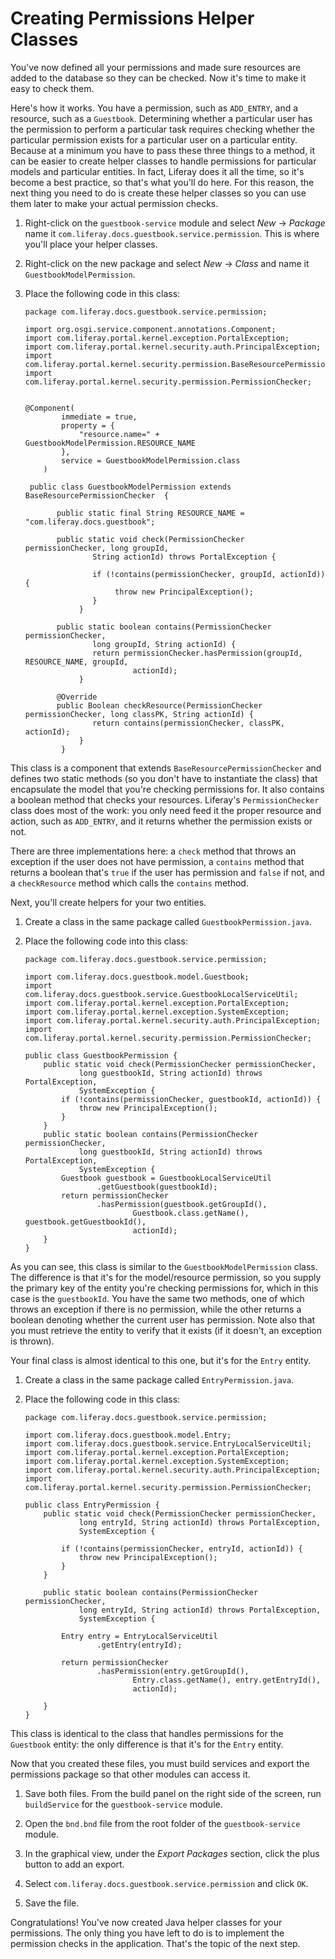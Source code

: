 # Creating Permissions Helper Classes

You've now defined all your permissions and made sure resources are added to the
database so they can be checked. Now it's time to make it easy to check them. 

Here's how it works. You have a permission, such as `ADD_ENTRY`, and a resource,
such as a `Guestbook`. Determining whether a particular user has the permission
to perform a particular task requires checking whether the particular permission
exists for a particular user on a particular entity. Because at a minimum you
have to pass these three things to a method, it can be easier to create helper
classes to handle permissions for particular models and particular entities. In
fact, Liferay does it all the time, so it's become a best practice, so that's
what you'll do here. For this reason, the next thing you need to do is create
these helper classes so you can use them later to make your actual permission
checks. 

1.  Right-click on the `guestbook-service` module and select *New* &rarr;
    *Package* name it `com.liferay.docs.guestbook.service.permission`.
    This is where you'll place your helper classes. 

2.  Right-click on the new package and select *New* &rarr; *Class* and name it 
    `GuestbookModelPermission`.

3.  Place the following code in this class: 

        package com.liferay.docs.guestbook.service.permission;
        
        import org.osgi.service.component.annotations.Component;
        import com.liferay.portal.kernel.exception.PortalException;
        import com.liferay.portal.kernel.security.auth.PrincipalException;
        import com.liferay.portal.kernel.security.permission.BaseResourcePermissionChecker;
        import com.liferay.portal.kernel.security.permission.PermissionChecker;


        @Component(
                immediate = true,
                property = {
                    "resource.name=" + GuestbookModelPermission.RESOURCE_NAME
                },
                service = GuestbookModelPermission.class
            )

         public class GuestbookModelPermission extends BaseResourcePermissionChecker  {

               public static final String RESOURCE_NAME = "com.liferay.docs.guestbook";

               public static void check(PermissionChecker permissionChecker, long groupId,
                       String actionId) throws PortalException {

                       if (!contains(permissionChecker, groupId, actionId)) {
                            throw new PrincipalException();
                       }
                    }

               public static boolean contains(PermissionChecker permissionChecker,
                       long groupId, String actionId) {
                       return permissionChecker.hasPermission(groupId, RESOURCE_NAME, groupId,
                                actionId);
                    }

               @Override
               public Boolean checkResource(PermissionChecker permissionChecker, long classPK, String actionId) {
                       return contains(permissionChecker, classPK, actionId);
                    }
                }


This class is a component that extends `BaseResourcePermissionChecker` and 
defines two static methods (so you don't have to instantiate the class) that 
encapsulate the model that you're checking permissions for. It also contains 
a boolean method that checks your resources. Liferay's `PermissionChecker` 
class does most of the work: you only need feed it the proper resource and
action, such as `ADD_ENTRY`, and it returns whether the permission exists
or not. 

There are three implementations here: a `check` method that throws an
exception if the user does not have permission, a `contains` method that
returns a boolean that's `true` if the user has permission and `false` if not,
and a `checkResource` method which calls the `contains` method.

Next, you'll create helpers for your two entities. 

1.  Create a class in the same package called `GuestbookPermission.java`. 

2.  Place the following code into this class: 

        package com.liferay.docs.guestbook.service.permission;

        import com.liferay.docs.guestbook.model.Guestbook;
        import com.liferay.docs.guestbook.service.GuestbookLocalServiceUtil;
        import com.liferay.portal.kernel.exception.PortalException;
        import com.liferay.portal.kernel.exception.SystemException;
        import com.liferay.portal.kernel.security.auth.PrincipalException;
        import com.liferay.portal.kernel.security.permission.PermissionChecker;

        public class GuestbookPermission {
            public static void check(PermissionChecker permissionChecker,
                    long guestbookId, String actionId) throws PortalException,
                    SystemException {
                if (!contains(permissionChecker, guestbookId, actionId)) {
                    throw new PrincipalException();
                }
            }
            public static boolean contains(PermissionChecker permissionChecker,
                    long guestbookId, String actionId) throws PortalException,
                    SystemException {
                Guestbook guestbook = GuestbookLocalServiceUtil
                        .getGuestbook(guestbookId);
                return permissionChecker
                        .hasPermission(guestbook.getGroupId(),
                                Guestbook.class.getName(), guestbook.getGuestbookId(),
                                actionId);
            }
        }

As you can see, this class is similar to the `GuestbookModelPermission` class.
The difference is that it's for the model/resource permission, so you supply the
primary key of the entity you're checking permissions for, which in this case is
the `guestbookId`. You have the same two methods, one of which throws an
exception if there is no permission, while the other returns a boolean denoting
whether the current user has permission. Note also that you must retrieve the
entity to verify that it exists (if it doesn't, an exception is thrown). 

Your final class is almost identical to this one, but it's for the `Entry`
entity. 

1.  Create a class in the same package called `EntryPermission.java`. 

2.  Place the following code in this class: 

        package com.liferay.docs.guestbook.service.permission;

        import com.liferay.docs.guestbook.model.Entry;
        import com.liferay.docs.guestbook.service.EntryLocalServiceUtil;
        import com.liferay.portal.kernel.exception.PortalException;
        import com.liferay.portal.kernel.exception.SystemException;
        import com.liferay.portal.kernel.security.auth.PrincipalException;
        import com.liferay.portal.kernel.security.permission.PermissionChecker;

        public class EntryPermission {
            public static void check(PermissionChecker permissionChecker,
                    long entryId, String actionId) throws PortalException,
                    SystemException {

                if (!contains(permissionChecker, entryId, actionId)) {
                    throw new PrincipalException();
                }
            }

            public static boolean contains(PermissionChecker permissionChecker,
                    long entryId, String actionId) throws PortalException,
                    SystemException {

                Entry entry = EntryLocalServiceUtil
                        .getEntry(entryId);

                return permissionChecker
                        .hasPermission(entry.getGroupId(),
                                Entry.class.getName(), entry.getEntryId(),
                                actionId);

            }
        }

This class is identical to the class that handles permissions for the
`Guestbook` entity: the only difference is that it's for the `Entry` entity.

Now that you created these files, you must build services and export the
permissions package so that other modules can access it.

1.  Save both files. From the build panel on the right side of the screen, run
    `buildService` for the `guestbook-service` module.

2.  Open the `bnd.bnd` file from the root folder of the `guestbook-service`
    module.

3.  In the graphical view, under the *Export Packages* section, click the plus 
    button to add an export.
 
4.  Select `com.liferay.docs.guestbook.service.permission` and click `OK`.

5.  Save the file.

Congratulations! You've now created Java helper classes for your permissions.
The only thing you have left to do is to implement the permission checks in the
application. That's the topic of the next step. 

